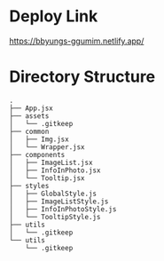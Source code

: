 # Deploy Link
<a href="https://bbyungs-ggumim.netlify.app/" target="_blank">https://bbyungs-ggumim.netlify.app/</a>

# Directory Structure
```
.
├── App.jsx
├── assets
│   └── .gitkeep	
├── common
│   ├── Img.jsx
│   └── Wrapper.jsx
├── components		
│   ├── ImageList.jsx
│   ├── InfoInPhoto.jsx
│   └── Tooltip.jsx
├── styles
│   ├── GlobalStyle.js
│   ├── ImageListStyle.js
│   ├── InfoInPhotoStyle.js
│   └── TooltipStyle.js
├── utils
│   └── .gitkeep
└── utils
    └── .gitkeep
```
